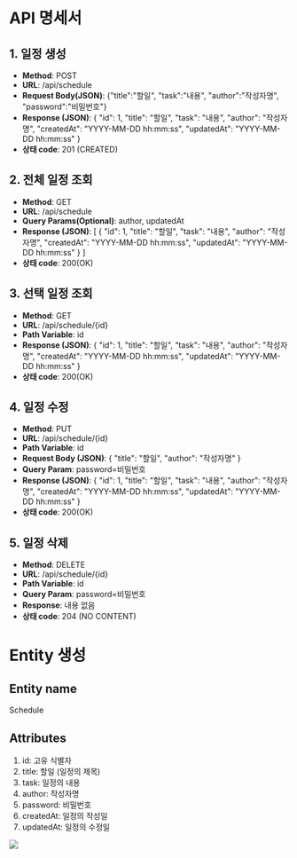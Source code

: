 # API 명세서

## 1. 일정 생성
- **Method**: POST
- **URL**: /api/schedule
- **Request Body(JSON)**: {"title":"할일", "task":"내용", "author":"작성자명", "password":"비밀번호"}
- **Response (JSON)**: { "id": 1, "title": "할일", "task": "내용", "author": "작성자명", "createdAt": "YYYY-MM-DD hh:mm:ss", "updatedAt": "YYYY-MM-DD hh:mm:ss" }
- **상태 code**: 201 (CREATED)

## 2. 전체 일정 조회
- **Method**: GET
- **URL**: /api/schedule
- **Query Params(Optional)**: author, updatedAt
- **Response (JSON)**: [ { "id": 1, "title": "할일", "task": "내용", "author": "작성자명", "createdAt": "YYYY-MM-DD hh:mm:ss", "updatedAt": "YYYY-MM-DD hh:mm:ss" } ]
- **상태 code**: 200(OK)

## 3. 선택 일정 조회
- **Method**: GET
- **URL**: /api/schedule/{id}
- **Path Variable**: id
- **Response (JSON)**: { "id": 1, "title": "할일", "task": "내용", "author": "작성자명", "createdAt": "YYYY-MM-DD hh:mm:ss", "updatedAt": "YYYY-MM-DD hh:mm:ss" }
- **상태 code**: 200(OK)

## 4. 일정 수정
- **Method**: PUT
- **URL**: /api/schedule/{id}
- **Path Variable**: id
- **Request Body (JSON)**: { "title": "할일", "author": "작성자명" }
- **Query Param**: password=비밀번호
- **Response (JSON)**: { "id": 1, "title": "할일", "task": "내용", "author": "작성자명", "createdAt": "YYYY-MM-DD hh:mm:ss", "updatedAt": "YYYY-MM-DD hh:mm:ss" }
- **상태 code**: 200(OK)

## 5. 일정 삭제
- **Method**: DELETE
- **URL**: /api/schedule/{id}
- **Path Variable**: id
- **Query Param**: password=비밀번호
- **Response**: 내용 없음
- **상태 code**: 204 (NO CONTENT)

# Entity 생성
## Entity name
Schedule

## Attributes
1. id: 고유 식별자
2. title: 할일 (일정의 제목)
3. task: 일정의 내용
4. author: 작성자명
5. password: 비밀번호
6. createdAt: 일정의 작성일
7. updatedAt: 일정의 수정일


![](https://img1.daumcdn.net/thumb/R1280x0/?scode=mtistory2&fname=https%3A%2F%2Fblog.kakaocdn.net%2Fdn%2FJvL0o%2FbtsJT6BSgtL%2FTzJG4RGueDaXaGrnrUxRr1%2Fimg.png)